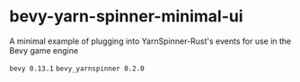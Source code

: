 # bevy-yarn-spinner-minimal-ui
A minimal example of plugging into YarnSpinner-Rust's events for use in the Bevy game engine

`bevy 0.13.1`
`bevy_yarnspinner 0.2.0`
